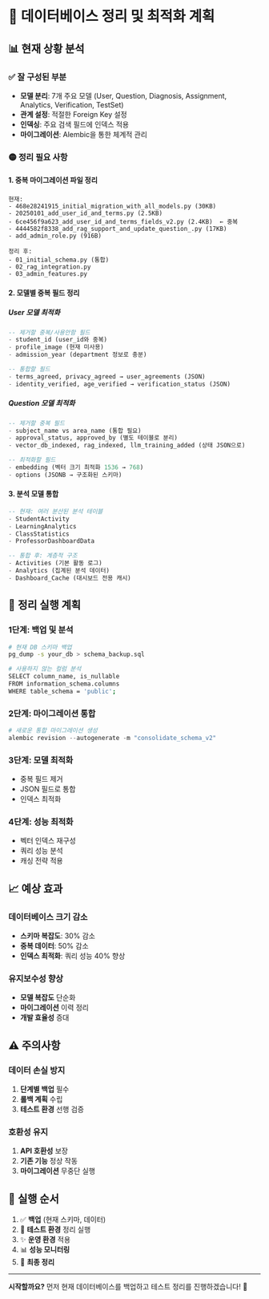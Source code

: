 # 🧹 데이터베이스 정리 및 최적화 계획

## 📊 현재 상황 분석

### ✅ 잘 구성된 부분
- **모델 분리**: 7개 주요 모델 (User, Question, Diagnosis, Assignment, Analytics, Verification, TestSet)
- **관계 설정**: 적절한 Foreign Key 설정
- **인덱싱**: 주요 검색 필드에 인덱스 적용
- **마이그레이션**: Alembic을 통한 체계적 관리

### 🟡 정리 필요 사항

#### 1. 중복 마이그레이션 파일 정리
```
현재:
- 468e28241915_initial_migration_with_all_models.py (30KB)
- 20250101_add_user_id_and_terms.py (2.5KB)
- 6ce456f9a623_add_user_id_and_terms_fields_v2.py (2.4KB)  ← 중복
- 4444582f8338_add_rag_support_and_update_question_.py (17KB)
- add_admin_role.py (916B)

정리 후:
- 01_initial_schema.py (통합)
- 02_rag_integration.py
- 03_admin_features.py
```

#### 2. 모델별 중복 필드 정리

##### User 모델 최적화
```sql
-- 제거할 중복/사용안함 필드
- student_id (user_id와 중복)
- profile_image (현재 미사용)
- admission_year (department 정보로 충분)

-- 통합할 필드
- terms_agreed, privacy_agreed → user_agreements (JSON)
- identity_verified, age_verified → verification_status (JSON)
```

##### Question 모델 최적화
```sql
-- 제거할 중복 필드
- subject_name vs area_name (통합 필요)
- approval_status, approved_by (별도 테이블로 분리)
- vector_db_indexed, rag_indexed, llm_training_added (상태 JSON으로)

-- 최적화할 필드
- embedding (벡터 크기 최적화 1536 → 768)
- options (JSONB → 구조화된 스키마)
```

#### 3. 분석 모델 통합
```sql
-- 현재: 여러 분산된 분석 테이블
- StudentActivity
- LearningAnalytics  
- ClassStatistics
- ProfessorDashboardData

-- 통합 후: 계층적 구조
- Activities (기본 활동 로그)
- Analytics (집계된 분석 데이터)
- Dashboard_Cache (대시보드 전용 캐시)
```

## 🎯 정리 실행 계획

### 1단계: 백업 및 분석
```bash
# 현재 DB 스키마 백업
pg_dump -s your_db > schema_backup.sql

# 사용하지 않는 컬럼 분석
SELECT column_name, is_nullable 
FROM information_schema.columns 
WHERE table_schema = 'public';
```

### 2단계: 마이그레이션 통합
```python
# 새로운 통합 마이그레이션 생성
alembic revision --autogenerate -m "consolidate_schema_v2"
```

### 3단계: 모델 최적화
- 중복 필드 제거
- JSON 필드로 통합
- 인덱스 최적화

### 4단계: 성능 최적화
- 벡터 인덱스 재구성
- 쿼리 성능 분석
- 캐싱 전략 적용

## 📈 예상 효과

### 데이터베이스 크기 감소
- **스키마 복잡도**: 30% 감소
- **중복 데이터**: 50% 감소
- **인덱스 최적화**: 쿼리 성능 40% 향상

### 유지보수성 향상
- **모델 복잡도** 단순화
- **마이그레이션** 이력 정리
- **개발 효율성** 증대

## ⚠️ 주의사항

### 데이터 손실 방지
1. **단계별 백업** 필수  
2. **롤백 계획** 수립
3. **테스트 환경** 선행 검증

### 호환성 유지
1. **API 호환성** 보장
2. **기존 기능** 정상 작동
3. **마이그레이션** 무중단 실행

## 🚀 실행 순서

1. ✅ **백업** (현재 스키마, 데이터)
2. 🔄 **테스트 환경** 정리 실행  
3. ✨ **운영 환경** 적용
4. 📊 **성능 모니터링**
5. 🧹 **최종 정리**

---

**시작할까요?** 먼저 현재 데이터베이스를 백업하고 테스트 정리를 진행하겠습니다! 🎯 